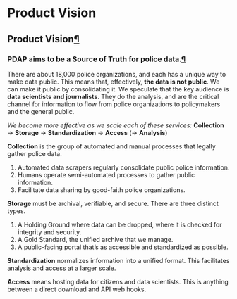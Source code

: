 # Product Vision

## Product Vision[¶](product-vision-pdap-docs-1.0.0-documentation.md#product-vision)

### PDAP aims to be a **Source of Truth** for police data.[¶](product-vision-pdap-docs-1.0.0-documentation.md#pdap-aims-to-be-a-source-of-truth-for-police-data)

There are about 18,000 police organizations, and each has a unique way to make data public. This means that, effectively, **the data is not public**. We can make it public by consolidating it. We speculate that the key audience is **data scientists and journalists**. They do the analysis, and are the critical channel for information to flow from police organizations to policymakers and the general public.

_We become more effective as we scale each of these services:_ **Collection** → **Storage** → **Standardization** → **Access** \(→ **Analysis**\)

**Collection** is the group of automated and manual processes that legally gather police data.

1. Automated data scrapers regularly consolidate public police information.
2. Humans operate semi-automated processes to gather public information.
3. Facilitate data sharing by good-faith police organizations.

**Storage** must be archival, verifiable, and secure. There are three distinct types.

1. A Holding Ground where data can be dropped, where it is checked for integrity and security.
2. A Gold Standard, the unified archive that we manage.
3. A public-facing portal that’s as accessible and standardized as possible.

**Standardization** normalizes information into a unified format. This facilitates analysis and access at a larger scale.

**Access** means hosting data for citizens and data scientists. This is anything between a direct download and API web hooks.

